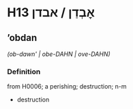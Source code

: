 # H13 אׇבְדַן / אבדן

## ʼobdan

_(ob-dawn' | obe-DAHN | ove-DAHN)_

### Definition

from H0006; a perishing; destruction; n-m

- destruction
